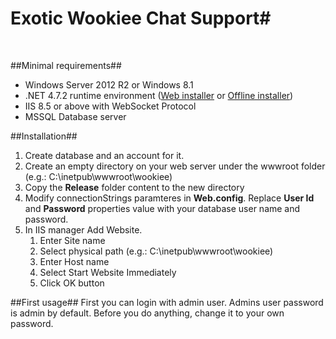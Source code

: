 # Exotic Wookiee Chat Support#
&nbsp;

##Minimal requirements##

- Windows Server 2012 R2 or Windows 8.1
- .NET 4.7.2 runtime environment ([Web installer](https://dotnet.microsoft.com/download/thank-you/net472 "Web Installer") or [Offline installer](https://dotnet.microsoft.com/download/thank-you/net472-offline "Offline installer"))
- IIS 8.5 or above with WebSocket Protocol
- MSSQL Database server

##Installation##
1. Create database and an account for it.
2. Create an empty directory on your web server under the wwwroot folder (e.g.: C:\inetpub\wwwroot\wookiee)
3. Copy the **Release** folder content to the new directory
4. Modify connectionStrings paramteres in **Web.config**. Replace **User Id** and **Password** properties value with your database user name and password.
5. In IIS manager Add Website. 
	1.  Enter Site name
	2.  Select physical path (e.g.: C:\inetpub\wwwroot\wookiee)
	3.  Enter Host name
	4.  Select Start Website Immediately
	5.  Click OK button

##First usage##
First you can login with admin user. Admins user password is admin by default. Before you do anything, change it to your own password.

 